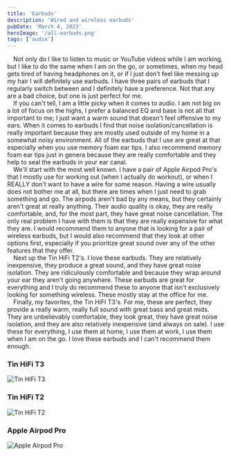```yaml
---
title: 'Earbuds'
description: 'Wired and wireless earbuds'
pubDate: 'March 4, 2023'
heroImage: '/all-earbuds.png'
tags: ['audio']
---
```


&emsp;Not only do I like to listen to music or YouTube videos while I am working, but I like to do the same when I am on the go, or sometimes, when my head gets tired of having headphones on it, or if I just don't feel like messing up my hair I will definitely use earbuds. I have three pairs of earbuds that I regularly switch between and I definitely have a preference. Not that any are a bad choice, but one is just perfect for me.
<br />
&emsp;If you can't tell, I am a little picky when it comes to audio. I am not big on a lot of focus on the highs, I prefer a balanced EQ and base is not all that important to me; I just want a warm sound that doesn't feel offensive to my ears. When it comes to earbuds I find that noise isolation/cancellation is really important because they are mostly used outside of my home in a somewhat noisy environment. All of the earbuds that I use are great at that especially when you use memory foam ear tips. I also recommend memory foam ear tips just in genera because they are really comfortable and they help to seal the earbuds in your ear canal.
<br />
&emsp;We'll start with the most well known. I have a pair of Apple Airpod Pro's that I mostly use for working out (when I actually do workout), or when I REALLY don't want to have a wire for some reason. Having a wire usually does not bother me at all, but there are times when I just need to grab something and go. The airpods aren't bad by any means, but they certainly aren't great at really anything. Their audio quality is okay, they are really comfortable, and, for the most part, they have great noise cancellation. The only real problem I have with them is that they are really expensive for what they are. I would recommend them to anyone that is looking for a pair of wireless earbuds, but I would also recommend that they look at other options first, especially if you prioritize great sound over any of the other features that they offer.
<br />
&emsp;Next up the Tin HiFi T2's. I love these earbuds. They are relatively inexpensive, they produce a great sound, and they have great noise isolation. They are ridiculously comfortable and because they wrap around your ear they aren't going anywhere. These earbuds are great for everything and I truly do recommend these to anyone that isn't exclusively looking for something wireless. These mostly stay at the office for me.
<br />
&emsp;Finally, my favorites, the Tin HiFI T3's. For me, these are perfect, they provide a really warm, really full sound with great bass and great mids. They are unbelievably comfortable, they look great, they have great noise isolation, and they are also relatively inexpensive (and always on sale). I use these for everything, I use them at home, I use them at work, I use them when I am on the go. I love these earbuds and I can't recommend them enough.
<br />

### Tin HiFi T3

![Tin HiFi T3](/t3.png)

### Tin HiFi T2

![Tin HiFi T2](/t2.png)

### Apple Airpod Pro

![Apple Airpod Pro](/airpod-pro.png)
